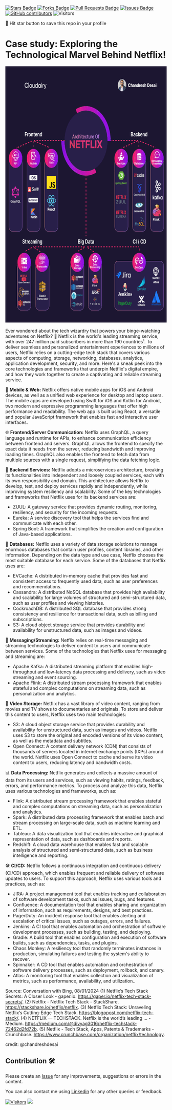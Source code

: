 <a href="https://github.com/drshahizan/BDM/stargazers"><img src="https://img.shields.io/github/stars/drshahizan/BDM" alt="Stars Badge"/></a>
<a href="https://github.com/drshahizan/BDM/network/members"><img src="https://img.shields.io/github/forks/drshahizan/BDM" alt="Forks Badge"/></a>
<a href="https://github.com/drshahizan/BDM/pulls"><img src="https://img.shields.io/github/issues-pr/drshahizan/BDM" alt="Pull Requests Badge"/></a>
<a href="https://github.com/drshahizan/BDM"><img src="https://img.shields.io/github/issues/drshahizan/BDM" alt="Issues Badge"/></a>
<a href="https://github.com/drshahizan/BDM/graphs/contributors"><img alt="GitHub contributors" src="https://img.shields.io/github/contributors/drshahizan/BDM?color=2b9348"></a>
![Visitors](https://api.visitorbadge.io/api/visitors?path=https%3A%2F%2Fgithub.com%2Fdrshahizan%2BDM&labelColor=%23d9e3f0&countColor=%23697689&style=flat)

🌟 Hit star button to save this repo in your profile

# Case study: Exploring the Technological Marvel Behind Netflix!

<p align="center">
<img src="../images/netflix.gif"  height="800" />
</p>

Ever wondered about the tech wizardry that powers your binge-watching adventures on Netflix? 🚀 Netflix is the world's leading streaming service, with over 247 million paid subscribers in more than 190 countries¹. To deliver seamless and personalized entertainment experiences to millions of users, Netflix relies on a cutting-edge tech stack that covers various aspects of computing, storage, networking, databases, analytics, application development, security, and more. Here's a sneak peek into the core technologies and frameworks that underpin Netflix's digital empire, and how they work together to create a captivating and reliable streaming service.

📱 **Mobile & Web:** Netflix offers native mobile apps for iOS and Android devices, as well as a unified web experience for desktop and laptop users. The mobile apps are developed using Swift for iOS and Kotlin for Android, two modern and expressive programming languages that offer high performance and readability. The web app is built using React, a versatile and popular JavaScript framework that enables fast and interactive user interfaces.

🌐 **Frontend/Server Communication:** Netflix uses GraphQL, a query language and runtime for APIs, to enhance communication efficiency between frontend and servers. GraphQL allows the frontend to specify the exact data it needs from the server, reducing bandwidth and improving loading times. GraphQL also enables the frontend to fetch data from multiple sources with a single request, simplifying the data fetching logic.

🔨 **Backend Services:** Netflix adopts a microservices architecture, breaking its functionalities into independent and loosely coupled services, each with its own responsibility and domain. This architecture allows Netflix to develop, test, and deploy services rapidly and independently, while improving system resiliency and scalability. Some of the key technologies and frameworks that Netflix uses for its backend services are:

- ZUUL: A gateway service that provides dynamic routing, monitoring, resiliency, and security for the incoming requests.
- Eureka: A service discovery tool that helps the services find and communicate with each other.
- Spring Boot: A framework that simplifies the creation and configuration of Java-based applications.

💾 **Databases:** Netflix uses a variety of data storage solutions to manage enormous databases that contain user profiles, content libraries, and other information. Depending on the data type and use case, Netflix chooses the most suitable database for each service. Some of the databases that Netflix uses are:

- EVCache: A distributed in-memory cache that provides fast and consistent access to frequently used data, such as user preferences and recommendations.
- Cassandra: A distributed NoSQL database that provides high availability and scalability for large volumes of structured and semi-structured data, such as user profiles and viewing histories.
- CockroachDB: A distributed SQL database that provides strong consistency and resilience for transactional data, such as billing and subscriptions.
- S3: A cloud object storage service that provides durability and availability for unstructured data, such as images and videos.

📨 **Messaging/Streaming:** Netflix relies on real-time messaging and streaming technologies to deliver content to users and communicate between services. Some of the technologies that Netflix uses for messaging and streaming are:

- Apache Kafka: A distributed streaming platform that enables high-throughput and low-latency data processing and delivery, such as video streaming and event sourcing.
- Apache Flink: A distributed stream processing framework that enables stateful and complex computations on streaming data, such as personalization and analytics.

🎥 **Video Storage:** Netflix has a vast library of video content, ranging from movies and TV shows to documentaries and originals. To store and deliver this content to users, Netflix uses two main technologies:

- S3: A cloud object storage service that provides durability and availability for unstructured data, such as images and videos. Netflix uses S3 to store the original and encoded versions of its video content, as well as the metadata and subtitles.
- Open Connect: A content delivery network (CDN) that consists of thousands of servers located in internet exchange points (IXPs) around the world. Netflix uses Open Connect to cache and serve its video content to users, reducing latency and bandwidth costs.

📊 **Data Processing:** Netflix generates and collects a massive amount of data from its users and services, such as viewing habits, ratings, feedback, errors, and performance metrics. To process and analyze this data, Netflix uses various technologies and frameworks, such as:

- Flink: A distributed stream processing framework that enables stateful and complex computations on streaming data, such as personalization and analytics.
- Spark: A distributed data processing framework that enables batch and stream processing on large-scale data, such as machine learning and ETL.
- Tableau: A data visualization tool that enables interactive and graphical representation of data, such as dashboards and reports.
- Redshift: A cloud data warehouse that enables fast and scalable analysis of structured and semi-structured data, such as business intelligence and reporting.

🛠️ **CI/CD:** Netflix follows a continuous integration and continuous delivery (CI/CD) approach, which enables frequent and reliable delivery of software updates to users. To support this approach, Netflix uses various tools and practices, such as:

- JIRA: A project management tool that enables tracking and collaboration of software development tasks, such as issues, bugs, and features.
- Confluence: A documentation tool that enables sharing and organization of information, such as requirements, designs, and best practices.
- PagerDuty: An incident response tool that enables alerting and escalation of critical issues, such as outages, errors, and failures.
- Jenkins: A CI tool that enables automation and orchestration of software development processes, such as building, testing, and deploying.
- Gradle: A build tool that enables configuration and execution of software builds, such as dependencies, tasks, and plugins.
- Chaos Monkey: A resiliency tool that randomly terminates instances in production, simulating failures and testing the system's ability to recover.
- Spinnaker: A CD tool that enables automation and orchestration of software delivery processes, such as deployment, rollback, and canary.
- Atlas: A monitoring tool that enables collection and visualization of metrics, such as performance, availability, and utilization..

Source: Conversation with Bing, 08/01/2024
(1) Netflix’s Tech Stack Secrets: A Closer Look - gaper.io. https://gaper.io/netflix-tech-stack-secrets/.
(2) Netflix - Netflix Tech Stack - StackShare. https://stackshare.io/netflix/netflix.
(3) Netflix Tech Stack: Unraveling Netflix’s Cutting-Edge Tech Stack. https://blogopost.com/netflix-tech-stack/.
(4) NETFLIX — TECHSTACK. Netflix is the world’s leading ... - Medium. https://medium.com/@divyag3016/netflix-techstack-72462d2fd72b.
(5) Netflix - Tech Stack, Apps, Patents & Trademarks - Crunchbase. https://www.crunchbase.com/organization/netflix/technology.

credit: @chandreshdesai

## Contribution 🛠️
Please create an [Issue](https://github.com/drshahizan/BDM/issues) for any improvements, suggestions or errors in the content.

You can also contact me using [Linkedin](https://www.linkedin.com/in/drshahizan/) for any other queries or feedback.

[![Visitors](https://api.visitorbadge.io/api/visitors?path=https%3A%2F%2Fgithub.com%2Fdrshahizan&labelColor=%23697689&countColor=%23555555&style=plastic)](https://visitorbadge.io/status?path=https%3A%2F%2Fgithub.com%2Fdrshahizan)
![](https://hit.yhype.me/github/profile?user_id=81284918)
